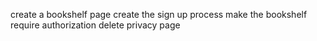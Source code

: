 ﻿create a bookshelf page
create the sign up process
make the bookshelf require authorization
delete privacy page
